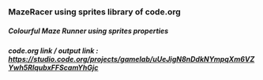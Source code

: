 ### MazeRacer using sprites library of code.org
##### Colourful Maze Runner using sprites properties

##### code.org link / output link : https://studio.code.org/projects/gamelab/uUeJigN8nDdkNYmpqXm6VZYwh5RlqubxFFScamYhGjc
